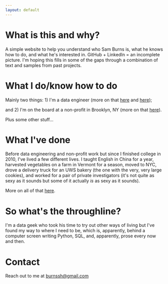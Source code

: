 ```yaml
---
layout: default
---
```


# What is this and why? 

A simple website to help you understand who Sam Burns is, what he knows how to do, and what he's interested in. GitHub + LinkedIn = an incomplete picture. I'm hoping this fills in some of the gaps through a combination of text and samples from past projects.

# What I do/know how to do

Mainly two things: 1) I'm a data engineer (more on that [here](./data.md) and [here](./side-projects.md)); 

and 2) I'm on the board at a non-profit in Brooklyn, NY (more on that [here](./non-profit.md)). 

Plus some other stuff...

# What I've done

Before data engineering and non-profit work but since I finished college in 2010, I've lived a few different lives. I taught English in China for a year, harvested vegetables on a farm in Vermont for a season, moved to NYC, drove a delivery truck for an UWS bakery (the one with the very, very large cookies), and worked for a pair of private investigators (it's not quite as sexy as it sounds but some of it actually *is* as sexy as it sounds).

More on all of that [here](./past-life.md).

# So what's the throughline?

I'm a data geek who took his time to try out other ways of living but I've found my way to where I need to be, which is, apparently, behind a computer screen writing Python, SQL, and, apparently, prose every now and then.

# Contact

Reach out to me at <burnssh@gmail.com>